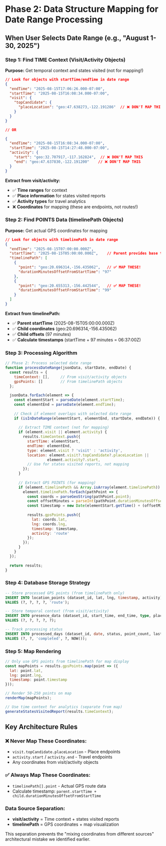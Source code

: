 # Phase 2: Data Structure Mapping for Date Range Processing

## When User Selects Date Range (e.g., "August 1-30, 2025")

### Step 1: Find TIME Context (Visit/Activity Objects)
**Purpose:** Get temporal context and states visited (not for mapping!)

```json
// Look for objects with startTime/endTime in date range
{
  "endTime": "2025-08-15T17:06:26.000-07:00",
  "startTime": "2025-08-15T16:08:34.000-07:00", 
  "visit": {
    "topCandidate": {
      "placeLocation": "geo:47.638273,-122.191286"  // ❌ DON'T MAP THIS
    }
  }
}

// OR

{
  "endTime": "2025-08-15T16:08:34.000-07:00",
  "startTime": "2025-08-15T14:27:48.000-07:00",
  "activity": {
    "start": "geo:32.707917,-117.162824",  // ❌ DON'T MAP THIS  
    "end": "geo:47.637830,-122.191200"    // ❌ DON'T MAP THIS
  }
}
```

**Extract from visit/activity:**
- ✅ **Time ranges** for context
- ✅ **Place information** for states visited reports
- ✅ **Activity types** for travel analytics
- ❌ **Coordinates** for mapping (these are endpoints, not routes!)

### Step 2: Find POINTS Data (timelinePath Objects) 
**Purpose:** Get actual GPS coordinates for mapping

```json
// Look for objects with timelinePath in date range
{
  "endTime": "2025-08-15T07:00:00.000Z",
  "startTime": "2025-08-15T05:00:00.000Z",    // Parent provides base time
  "timelinePath": [
    {
      "point": "geo:20.696314,-156.435062",   // ✅ MAP THESE!
      "durationMinutesOffsetFromStartTime": "97"
    },
    {
      "point": "geo:20.655313,-156.442544",   // ✅ MAP THESE!
      "durationMinutesOffsetFromStartTime": "99"
    }
  ]
}
```

**Extract from timelinePath:**
- ✅ **Parent startTime** (2025-08-15T05:00:00.000Z)
- ✅ **Child coordinates** (geo:20.696314,-156.435062)
- ✅ **Child offsets** (97 minutes)
- ✅ **Calculate timestamps** (startTime + 97 minutes = 06:37:00Z)

### Step 3: Processing Algorithm

```javascript
// Phase 2: Process selected date range
function processDateRange(jsonData, startDate, endDate) {
  const results = {
    timeContext: [],     // From visit/activity objects
    gpsPoints: []        // From timelinePath objects
  };
  
  jsonData.forEach(element => {
    const elementStart = parseDate(element.startTime);
    const elementEnd = parseDate(element.endTime);
    
    // Check if element overlaps with selected date range
    if (isInDateRange(elementStart, elementEnd, startDate, endDate)) {
      
      // Extract TIME context (not for mapping)
      if (element.visit || element.activity) {
        results.timeContext.push({
          startTime: elementStart,
          endTime: elementEnd,
          type: element.visit ? 'visit' : 'activity',
          location: element.visit?.topCandidate?.placeLocation || 
                   element.activity?.start,
          // Use for states visited reports, not mapping
        });
      }
      
      // Extract GPS POINTS (for mapping)
      if (element.timelinePath && Array.isArray(element.timelinePath)) {
        element.timelinePath.forEach(pathPoint => {
          const coords = parseGeoString(pathPoint.point);
          const offsetMinutes = parseInt(pathPoint.durationMinutesOffsetFromStartTime);
          const timestamp = new Date(elementStart.getTime() + (offsetMinutes * 60 * 1000));
          
          results.gpsPoints.push({
            lat: coords.lat,
            lng: coords.lng,
            timestamp: timestamp,
            activity: 'route'
          });
        });
      }
    }
  });
  
  return results;
}
```

### Step 4: Database Storage Strategy

```sql
-- Store processed GPS points (from timelinePath only)
INSERT INTO location_points (dataset_id, lat, lng, timestamp, activity)
VALUES (?, ?, ?, ?, 'route');

-- Store temporal context (from visit/activity)
INSERT INTO presence_data (dataset_id, start_time, end_time, type, place_location)
VALUES (?, ?, ?, ?, ?);

-- Track processing status
INSERT INTO processed_days (dataset_id, date, status, point_count, last_processed_at)
VALUES (?, ?, 'completed', ?, NOW());
```

### Step 5: Map Rendering

```javascript
// Only use GPS points from timelinePath for map display
const mapPoints = results.gpsPoints.map(point => ({
  lat: point.lat,
  lng: point.lng,
  timestamp: point.timestamp
}));

// Render 50-250 points on map
renderMap(mapPoints);

// Use time context for analytics (separate from map)
generateStatesVisitedReport(results.timeContext);
```

## Key Architecture Rules

### ❌ Never Map These Coordinates:
- `visit.topCandidate.placeLocation` - Place endpoints
- `activity.start` / `activity.end` - Travel endpoints
- Any coordinates from visit/activity objects

### ✅ Always Map These Coordinates:
- `timelinePath[].point` - Actual GPS route data
- Calculate timestamp: `parent.startTime + child.durationMinutesOffsetFromStartTime`

### Data Source Separation:
- **visit/activity** = Time context + states visited reports
- **timelinePath** = GPS coordinates + map visualization

This separation prevents the "mixing coordinates from different sources" architectural mistake we identified earlier.